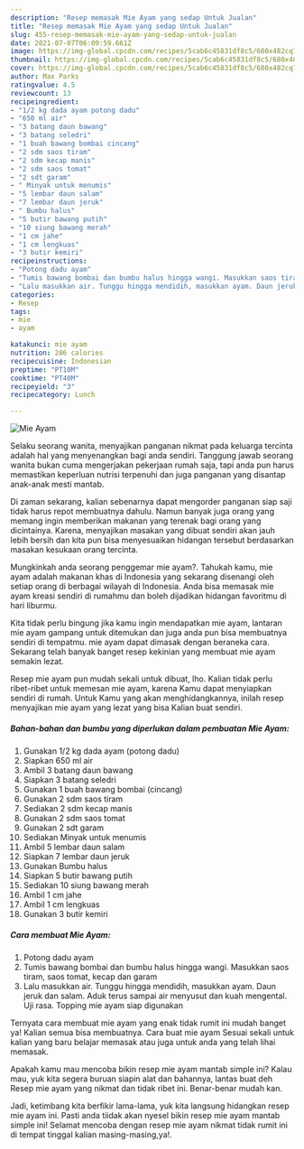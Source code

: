 ```yaml
---
description: "Resep memasak Mie Ayam yang sedap Untuk Jualan"
title: "Resep memasak Mie Ayam yang sedap Untuk Jualan"
slug: 455-resep-memasak-mie-ayam-yang-sedap-untuk-jualan
date: 2021-07-07T06:09:59.661Z
image: https://img-global.cpcdn.com/recipes/5cab6c45831df8c5/680x482cq70/mie-ayam-foto-resep-utama.jpg
thumbnail: https://img-global.cpcdn.com/recipes/5cab6c45831df8c5/680x482cq70/mie-ayam-foto-resep-utama.jpg
cover: https://img-global.cpcdn.com/recipes/5cab6c45831df8c5/680x482cq70/mie-ayam-foto-resep-utama.jpg
author: Max Parks
ratingvalue: 4.5
reviewcount: 13
recipeingredient:
- "1/2 kg dada ayam potong dadu"
- "650 ml air"
- "3 batang daun bawang"
- "3 batang seledri"
- "1 buah bawang bombai cincang"
- "2 sdm saos tiram"
- "2 sdm kecap manis"
- "2 sdm saos tomat"
- "2 sdt garam"
- " Minyak untuk menumis"
- "5 lembar daun salam"
- "7 lembar daun jeruk"
- " Bumbu halus"
- "5 butir bawang putih"
- "10 siung bawang merah"
- "1 cm jahe"
- "1 cm lengkuas"
- "3 butir kemiri"
recipeinstructions:
- "Potong dadu ayam"
- "Tumis bawang bombai dan bumbu halus hingga wangi. Masukkan saos tiram, saos tomat, kecap dan garam"
- "Lalu masukkan air. Tunggu hingga mendidih, masukkan ayam. Daun jeruk dan salam. Aduk terus sampai air menyusut dan kuah mengental. Uji rasa. Topping mie ayam siap digunakan"
categories:
- Resep
tags:
- mie
- ayam

katakunci: mie ayam 
nutrition: 286 calories
recipecuisine: Indonesian
preptime: "PT10M"
cooktime: "PT40M"
recipeyield: "3"
recipecategory: Lunch

---
```



![Mie Ayam](https://img-global.cpcdn.com/recipes/5cab6c45831df8c5/680x482cq70/mie-ayam-foto-resep-utama.jpg)

Selaku seorang wanita, menyajikan panganan nikmat pada keluarga tercinta adalah hal yang menyenangkan bagi anda sendiri. Tanggung jawab seorang  wanita bukan cuma mengerjakan pekerjaan rumah saja, tapi anda pun harus memastikan keperluan nutrisi terpenuhi dan juga panganan yang disantap anak-anak mesti mantab.

Di zaman  sekarang, kalian sebenarnya dapat mengorder panganan siap saji tidak harus repot membuatnya dahulu. Namun banyak juga orang yang memang ingin memberikan makanan yang terenak bagi orang yang dicintainya. Karena, menyajikan masakan yang dibuat sendiri akan jauh lebih bersih dan kita pun bisa menyesuaikan hidangan tersebut berdasarkan masakan kesukaan orang tercinta. 



Mungkinkah anda seorang penggemar mie ayam?. Tahukah kamu, mie ayam adalah makanan khas di Indonesia yang sekarang disenangi oleh setiap orang di berbagai wilayah di Indonesia. Anda bisa memasak mie ayam kreasi sendiri di rumahmu dan boleh dijadikan hidangan favoritmu di hari liburmu.

Kita tidak perlu bingung jika kamu ingin mendapatkan mie ayam, lantaran mie ayam gampang untuk ditemukan dan juga anda pun bisa membuatnya sendiri di tempatmu. mie ayam dapat dimasak dengan beraneka cara. Sekarang telah banyak banget resep kekinian yang membuat mie ayam semakin lezat.

Resep mie ayam pun mudah sekali untuk dibuat, lho. Kalian tidak perlu ribet-ribet untuk memesan mie ayam, karena Kamu dapat menyiapkan sendiri di rumah. Untuk Kamu yang akan menghidangkannya, inilah resep menyajikan mie ayam yang lezat yang bisa Kalian buat sendiri.

<!--inarticleads1-->

##### Bahan-bahan dan bumbu yang diperlukan dalam pembuatan Mie Ayam:

1. Gunakan 1/2 kg dada ayam (potong dadu)
1. Siapkan 650 ml air
1. Ambil 3 batang daun bawang
1. Siapkan 3 batang seledri
1. Gunakan 1 buah bawang bombai (cincang)
1. Gunakan 2 sdm saos tiram
1. Sediakan 2 sdm kecap manis
1. Gunakan 2 sdm saos tomat
1. Gunakan 2 sdt garam
1. Sediakan  Minyak untuk menumis
1. Ambil 5 lembar daun salam
1. Siapkan 7 lembar daun jeruk
1. Gunakan  Bumbu halus
1. Siapkan 5 butir bawang putih
1. Sediakan 10 siung bawang merah
1. Ambil 1 cm jahe
1. Ambil 1 cm lengkuas
1. Gunakan 3 butir kemiri




<!--inarticleads2-->

##### Cara membuat Mie Ayam:

1. Potong dadu ayam
1. Tumis bawang bombai dan bumbu halus hingga wangi. Masukkan saos tiram, saos tomat, kecap dan garam
1. Lalu masukkan air. Tunggu hingga mendidih, masukkan ayam. Daun jeruk dan salam. Aduk terus sampai air menyusut dan kuah mengental. Uji rasa. Topping mie ayam siap digunakan




Ternyata cara membuat mie ayam yang enak tidak rumit ini mudah banget ya! Kalian semua bisa membuatnya. Cara buat mie ayam Sesuai sekali untuk kalian yang baru belajar memasak atau juga untuk anda yang telah lihai memasak.

Apakah kamu mau mencoba bikin resep mie ayam mantab simple ini? Kalau mau, yuk kita segera buruan siapin alat dan bahannya, lantas buat deh Resep mie ayam yang nikmat dan tidak ribet ini. Benar-benar mudah kan. 

Jadi, ketimbang kita berfikir lama-lama, yuk kita langsung hidangkan resep mie ayam ini. Pasti anda tiidak akan nyesel bikin resep mie ayam mantab simple ini! Selamat mencoba dengan resep mie ayam nikmat tidak rumit ini di tempat tinggal kalian masing-masing,ya!.

